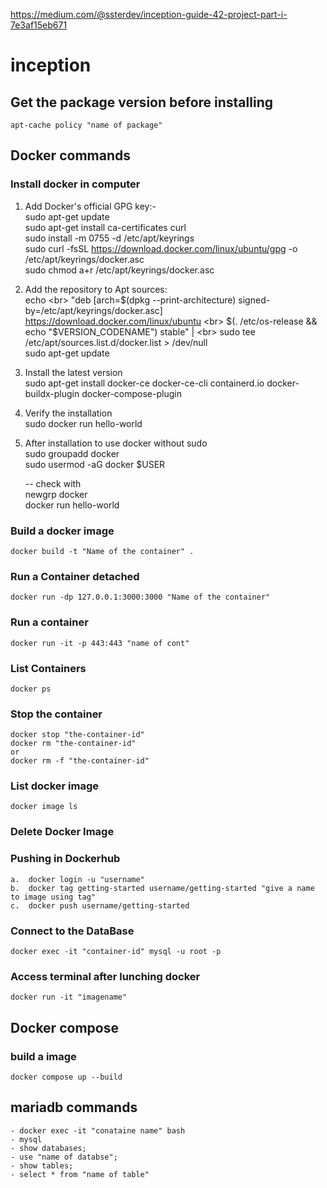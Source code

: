 
https://medium.com/@ssterdev/inception-guide-42-project-part-i-7e3af15eb671

# inception

## Get the package version before installing
	apt-cache policy "name of package"


## Docker commands


### Install docker in computer

1.  Add Docker's official GPG key:- <br>
sudo apt-get update <br>
sudo apt-get install ca-certificates curl<br>
sudo install -m 0755 -d /etc/apt/keyrings<br>
sudo curl -fsSL https://download.docker.com/linux/ubuntu/gpg -o /etc/apt/keyrings/docker.asc<br>
sudo chmod a+r /etc/apt/keyrings/docker.asc<br>

2.  Add the repository to Apt sources: <br>
echo \<br>
  "deb [arch=$(dpkg --print-architecture) signed-by=/etc/apt/keyrings/docker.asc] https://download.docker.com/linux/ubuntu \<br>
  $(. /etc/os-release && echo "$VERSION_CODENAME") stable" | \<br>
  sudo tee /etc/apt/sources.list.d/docker.list > /dev/null<br>
sudo apt-get update<br>

3.  Install the latest version <br>
sudo apt-get install docker-ce docker-ce-cli containerd.io docker-buildx-plugin docker-compose-plugin<br>

4.  Verify the installation <br>
    sudo docker run hello-world<br>

5. After installation to use docker without sudo  <br>
    sudo groupadd docker<br>
    sudo usermod -aG docker $USER <br>

    -- check with <br>
    newgrp docker<br>
    docker run hello-world<br>


### Build a docker image
	docker build -t "Name of the container" .

### Run a Container detached
	docker run -dp 127.0.0.1:3000:3000 "Name of the container"

### Run a container
	docker run -it -p 443:443 "name of cont"

### List Containers
	docker ps

### Stop the container
	docker stop "the-container-id" 
	docker rm "the-container-id"
	or 
	docker rm -f "the-container-id"

### List docker image
	docker image ls

### Delete Docker Image


### Pushing in Dockerhub
	a.	docker login -u "username"
	b.	docker tag getting-started username/getting-started "give a name to image using tag"
	c.	docker push username/getting-started
	
### Connect to the DataBase
	docker exec -it "container-id" mysql -u root -p

### Access terminal after lunching docker
	docker run -it "imagename"

## Docker compose

### build a image
	docker compose up --build


## mariadb commands
	- docker exec -it "conataine name" bash
	- mysql
	- show databases;
	- use "name of databse";
	- show tables;
	- select * from "name of table"
